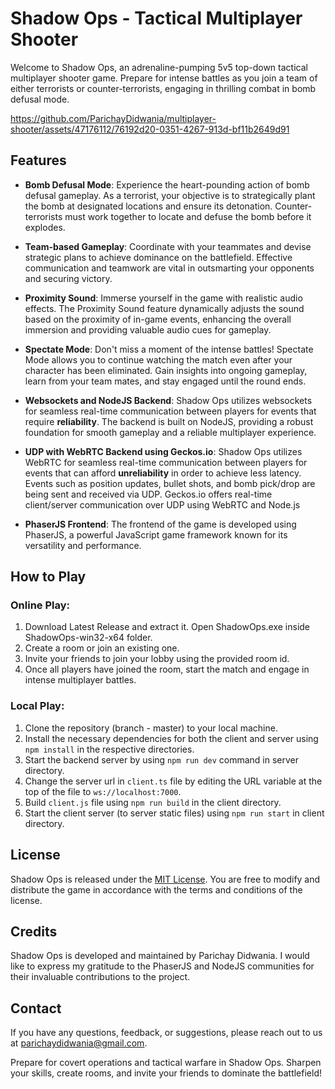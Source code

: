 # Shadow Ops - Tactical Multiplayer Shooter

Welcome to Shadow Ops, an adrenaline-pumping 5v5 top-down tactical multiplayer shooter game. Prepare for intense battles as you join a team of either terrorists or counter-terrorists, engaging in thrilling combat in bomb defusal mode.


https://github.com/ParichayDidwania/multiplayer-shooter/assets/47176112/76192d20-0351-4267-913d-bf11b2649d91


## Features

- **Bomb Defusal Mode**: Experience the heart-pounding action of bomb defusal gameplay. As a terrorist, your objective is to strategically plant the bomb at designated locations and ensure its detonation. Counter-terrorists must work together to locate and defuse the bomb before it explodes.

- **Team-based Gameplay**: Coordinate with your teammates and devise strategic plans to achieve dominance on the battlefield. Effective communication and teamwork are vital in outsmarting your opponents and securing victory.

- **Proximity Sound**: Immerse yourself in the game with realistic audio effects. The Proximity Sound feature dynamically adjusts the sound based on the proximity of in-game events, enhancing the overall immersion and providing valuable audio cues for gameplay.

- **Spectate Mode**: Don't miss a moment of the intense battles! Spectate Mode allows you to continue watching the match even after your character has been eliminated. Gain insights into ongoing gameplay, learn from your team mates, and stay engaged until the round ends.

- **Websockets and NodeJS Backend**: Shadow Ops utilizes websockets for seamless real-time communication between players for events that require **reliability**. The backend is built on NodeJS, providing a robust foundation for smooth gameplay and a reliable multiplayer experience.

- **UDP with WebRTC Backend using Geckos.io**: Shadow Ops utilizes WebRTC for seamless real-time communication between players for events that can afford **unreliability** in order to achieve less latency. Events such as position updates, bullet shots, and bomb pick/drop are being sent and received via UDP. Geckos.io offers real-time client/server communication over UDP using WebRTC and Node.js

- **PhaserJS Frontend**: The frontend of the game is developed using PhaserJS, a powerful JavaScript game framework known for its versatility and performance.

## How to Play

### Online Play:
1. Download Latest Release and extract it. Open ShadowOps.exe inside ShadowOps-win32-x64 folder.
2. Create a room or join an existing one.
3. Invite your friends to join your lobby using the provided room id.
4. Once all players have joined the room, start the match and engage in intense multiplayer battles.

### Local Play:
1. Clone the repository (branch - master) to your local machine.
2. Install the necessary dependencies for both the client and server using `npm install` in the respective directories.
3. Start the backend server by using `npm run dev` command in server directory.
4. Change the server url in `client.ts` file by editing the URL variable at the top of the file to `ws://localhost:7000`.
5. Build `client.js` file using `npm run build` in the client directory.
6. Start the client server (to server static files) using `npm run start` in client directory.

## License

Shadow Ops is released under the [MIT License](https://opensource.org/licenses/MIT). You are free to modify and distribute the game in accordance with the terms and conditions of the license.

## Credits

Shadow Ops is developed and maintained by Parichay Didwania. I would like to express my gratitude to the PhaserJS and NodeJS communities for their invaluable contributions to the project.

## Contact

If you have any questions, feedback, or suggestions, please reach out to us at parichaydidwania@gmail.com.

Prepare for covert operations and tactical warfare in Shadow Ops. Sharpen your skills, create rooms, and invite your friends to dominate the battlefield!
